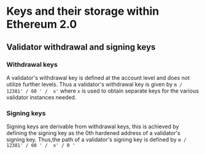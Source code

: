 # Keys and their storage within Ethereum 2.0

## Validator withdrawal and signing keys

### Withdrawal keys

A validator's withdrawal key is defined at the account level and does not utilize further levels. Thus a validator's withdrawal key is given by `m / 12381' / 60 ' /  x'` where `x` is used to obtain separate keys for the various validator instances needed.

### Signing keys

Signing keys are derivable from withdrawal keys, this is achieved by defining the signing key as the 0th hardened address of a validator's signing key. Thus,the path of a validator's signing key is defined by `m / 12381' / 60 ' /  x' / 0 '`
